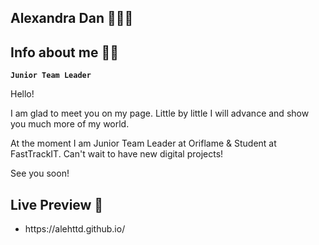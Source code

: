 ## Alexandra Dan 👩🏼‍💻

## Info about me ✍🏻
**`Junior Team Leader`**

Hello!

I am glad to meet you on my page. Little by little I will advance and show you much more of my world.

At the moment I am Junior Team Leader at Oriflame & Student at FastTrackIT. Can't wait to have new digital projects!

See you soon!

## Live Preview 📸

<ul>
<li>https://alehttd.github.io/</li>
</ul>
